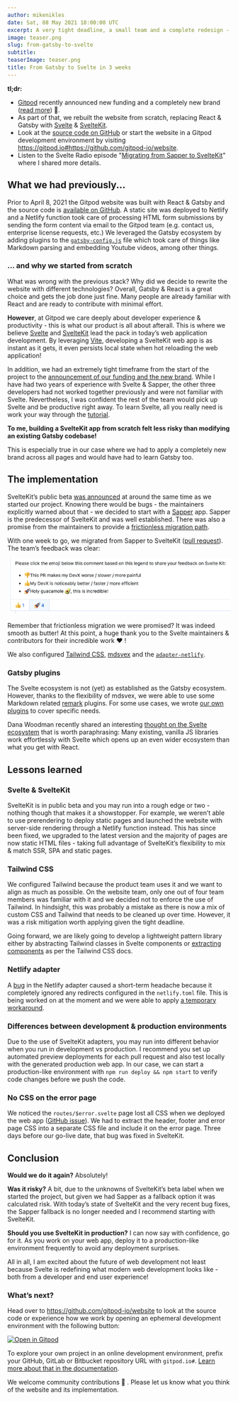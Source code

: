 ```yaml
---
author: mikenikles
date: Sat, 08 May 2021 18:00:00 UTC
excerpt: A very tight deadline, a small team and a complete redesign - insights into why we use Svelte.
image: teaser.png
slug: from-gatsby-to-svelte
subtitle:
teaserImage: teaser.png
title: From Gatsby to Svelte in 3 weeks
---
```


**tl;dr:**

- [Gitpod](https://www.gitpod.io) recently announced new funding and a completely new brand ([read more](https://www.gitpod.io/blog/next-chapter-for-gitpod)) 🍊.
- As part of that, we rebuilt the website from scratch, replacing React & Gatsby with [Svelte](https://svelte.dev) & [SvelteKit](https://kit.svelte.dev).
- Look at the [source code on GitHub](https://github.com/gitpod-io/website) or start the website in a Gitpod development environment by visiting https://gitpod.io#https://github.com/gitpod-io/website.
- Listen to the Svelte Radio episode "[Migrating from Sapper to SvelteKit](https://share.transistor.fm/s/507ad528)" where I shared more details.

## What we had previously...

Prior to April 8, 2021 the Gitpod website was built with React & Gatsby and the source code is [available on GitHub](https://github.com/gitpod-io/retired-gatsby-website). A static site was deployed to Netlify and a Netlify function took care of processing HTML form submissions by sending the form content via email to the Gitpod team (e.g. contact us, enterprise license requests, etc.)
We leveraged the Gatsby ecosystem by adding plugins to the [`gatsby-config.js`](https://github.com/gitpod-io/retired-gatsby-website/blob/master/gatsby-config.js) file which took care of things like Markdown parsing and embedding Youtube videos, among other things.

### ... and why we started from scratch

What was wrong with the previous stack? Why did we decide to rewrite the website with different technologies?
Overall, Gatsby & React is a great choice and gets the job done just fine. Many people are already familiar with React and are ready to contribute with minimal effort.

**However**, at Gitpod we care deeply about developer experience & productivity - this is what our product is all about afterall. This is where we believe [Svelte](https://svelte.dev) and [SvelteKit](https://kit.svelte.dev) lead the pack in today’s web application development. By leveraging [Vite](https://vitejs.dev), developing a SvelteKit web app is as instant as it gets, it even persists local state when hot reloading the web application!

In addition, we had an extremely tight timeframe from the start of the project to the [announcement of our funding and the new brand](https://www.gitpod.io/blog/next-chapter-for-gitpod). While I have had two years of experience with Svelte & Sapper, the other three developers had not worked together previously and were not familiar with Svelte. Nevertheless, I was confident the rest of the team would pick up Svelte and be productive right away. To learn Svelte, all you really need is work your way through the [tutorial](https://svelte.dev/tutorial).

**To me, building a SvelteKit app from scratch felt less risky than modifying an existing Gatsby codebase!**

This is especially true in our case where we had to apply a completely new brand across all pages and would have had to learn Gatsby too.

## The implementation

SvelteKit’s public beta [was announced](https://svelte.dev/blog/sveltekit-beta) at around the same time as we started our project. Knowing there would be bugs - the maintainers explicitly warned about that - we decided to start with a [Sapper](https://sapper.svelte.dev) app. Sapper is the predecessor of SvelteKit and was well established. There was also a promise from the maintainers to provide a [frictionless migration path](https://kit.svelte.dev/migrating).

With one week to go, we migrated from Sapper to SvelteKit ([pull request](https://github.com/gitpod-io/website/pull/120)). The team’s feedback was clear:

![Vote on the SvelteKit developer experience](../../../static/images/blog/from-gatsby-to-svelte/sveltekit-devx-vote.png)

Remember that frictionless migration we were promised? It was indeed smooth as butter! At this point, a huge thank you to the Svelte maintainers & contributors for their incredible work ❤️ !

We also configured [Tailwind CSS](https://tailwindcss.com), [mdsvex](https://mdsvex.com) and the [`adapter-netlify`](https://github.com/sveltejs/kit/tree/master/packages/adapter-netlify).

### Gatsby plugins

The Svelte ecosystem is not (yet) as established as the Gatsby ecosystem. However, thanks to the flexibility of mdsvex, we were able to use some Markdown related [remark](https://github.com/remarkjs/remark) plugins. For some use cases, we wrote [our own plugins](https://github.com/gitpod-io/website/tree/main/src/utils) to cover specific needs.

Dana Woodman recently shared an interesting [thought on the Svelte ecosystem](https://twitter.com/DanaWoodman/status/1390030682789859329) that is worth paraphrasing: Many existing, vanilla JS libraries work effortlessly with Svelte which opens up an even wider ecosystem than what you get with React.

## Lessons learned

### Svelte & SvelteKit

SvelteKit is in public beta and you may run into a rough edge or two - nothing though that makes it a showstopper. For example, we weren’t able to use prerendering to deploy static pages and launched the website with server-side rendering through a Netlify function instead. This has since been fixed, we upgraded to the latest version and the majority of pages are now static HTML files - taking full advantage of SvelteKit’s flexibility to mix & match SSR, SPA and static pages.

### Tailwind CSS

We configured Tailwind because the product team uses it and we want to align as much as possible. On the website team, only one out of four team members was familiar with it and we decided not to enforce the use of Tailwind. In hindsight, this was probably a mistake as there is now a mix of custom CSS and Tailwind that needs to be cleaned up over time. However, it was a risk mitigation worth applying given the tight deadline.

Going forward, we are likely going to develop a lightweight pattern library either by abstracting Tailwind classes in Svelte components or [extracting components](https://tailwindcss.com/docs/extracting-components) as per the Tailwind CSS docs.

### Netlify adapter

A [bug](https://github.com/sveltejs/kit/issues/930) in the Netlify adapter caused a short-term headache because it completely ignored any redirects configured in the `netlify.toml` file. This is being worked on at the moment and we were able to apply [a temporary workaround](https://github.com/sveltejs/kit/issues/930#issuecomment-817216700).

### Differences between development & production environments

Due to the use of SvelteKit adapters, you may run into different behavior when you run in development vs production. I recommend you set up automated preview deployments for each pull request and also test locally with the generated production web app. In our case, we can start a production-like environment with `npm run deploy && npm start` to verify code changes before we push the code.

### No CSS on the error page

We noticed the `routes/$error.svelte` page lost all CSS when we deployed the web app ([GitHub issue](https://github.com/sveltejs/kit/issues/715)). We had to extract the header, footer and error page CSS into a separate CSS file and include it on the error page. Three days before our go-live date, that bug was fixed in SvelteKit.

## Conclusion

**Would we do it again?**
Absolutely!

**Was it risky?**
A bit, due to the unknowns of SvelteKit’s beta label when we started the project, but given we had Sapper as a fallback option it was calculated risk. With today’s state of SvelteKit and the very recent bug fixes, the Sapper fallback is no longer needed and I recommend starting with SvelteKit.

**Should you use SvelteKit in production?**
I can now say with confidence, go for it. As you work on your web app, deploy it to a production-like environment frequently to avoid any deployment surprises.

All in all, I am excited about the future of web development not least because Svelte is redefining what modern web development looks like - both from a developer and end user experience!

### What’s next?

Head over to https://github.com/gitpod-io/website to look at the source code or experience how we work by opening an ephemeral development environment with the following button:

[![Open in Gitpod](https://gitpod.io/button/open-in-gitpod.svg)](https://gitpod.io/#https://github.com/gitpod-io/website)

To explore your own project in an online development environment, prefix your GitHub, GitLab or Bitbucket repository URL with `gitpod.io#`. [Learn more about that in the documentation](/docs/context-urls).

We welcome community contributions 🙏 . Please let us know what you think of the website and its implementation.

